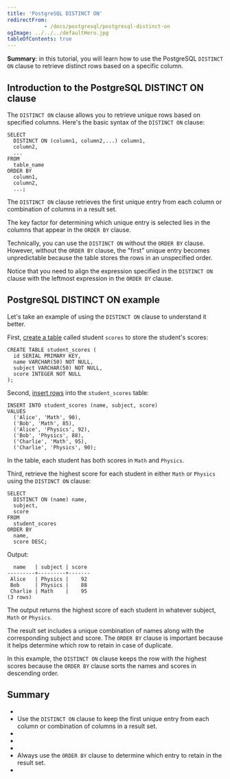 ```yaml
---
title: 'PostgreSQL DISTINCT ON'
redirectFrom: 
            - /docs/postgresql/postgresql-distinct-on
ogImage: ../../../defaultHero.jpg
tableOfContents: true
---
```



**Summary**: in this tutorial, you will learn how to use the PostgreSQL `DISTINCT ON` clause to retrieve distinct rows based on a specific column.





## Introduction to the PostgreSQL DISTINCT ON clause





The `DISTINCT ON` clause allows you to retrieve unique rows based on specified columns. Here's the basic syntax of the `DISTINCT ON` clause:





```
SELECT
  DISTINCT ON (column1, column2,...) column1,
  column2,
  ...
FROM
  table_name
ORDER BY
  column1,
  column2,
  ...;
```





The `DISTINCT ON` clause retrieves the first unique entry from each column or combination of columns in a result set.





The key factor for determining which unique entry is selected lies in the columns that appear in the `ORDER BY` clause.





Technically, you can use the `DISTINCT ON` without the `ORDER BY` clause. However, without the `ORDER BY` clause, the "first" unique entry becomes unpredictable because the table stores the rows in an unspecified order.





Notice that you need to align the expression specified in the `DISTINCT ON` clause with the leftmost expression in the `ORDER BY` clause.





## PostgreSQL DISTINCT ON example





Let's take an example of using the `DISTINCT ON` clause to understand it better.





First, [create a table](/docs/postgresql/postgresql-create-table) called student `scores` to store the student's scores:





```
CREATE TABLE student_scores (
  id SERIAL PRIMARY KEY,
  name VARCHAR(50) NOT NULL,
  subject VARCHAR(50) NOT NULL,
  score INTEGER NOT NULL
);
```





Second, [insert rows](/docs/postgresql/postgresql-insert-multiple-rows) into the `student_scores` table:





```
INSERT INTO student_scores (name, subject, score)
VALUES
  ('Alice', 'Math', 90),
  ('Bob', 'Math', 85),
  ('Alice', 'Physics', 92),
  ('Bob', 'Physics', 88),
  ('Charlie', 'Math', 95),
  ('Charlie', 'Physics', 90);
```





In the table, each student has both scores in `Math` and `Physics`.





Third, retrieve the highest score for each student in either `Math` or `Physics` using the `DISTINCT ON` clause:





```
SELECT
  DISTINCT ON (name) name,
  subject,
  score
FROM
  student_scores
ORDER BY
  name,
  score DESC;
```





Output:





```
  name   | subject | score
---------+---------+-------
 Alice   | Physics |    92
 Bob     | Physics |    88
 Charlie | Math    |    95
(3 rows)
```





The output returns the highest score of each student in whatever subject, `Math` or `Physics`.





The result set includes a unique combination of names along with the corresponding subject and score. The `ORDER BY` clause is important because it helps determine which row to retain in case of duplicate.





In this example, the `DISTINCT ON` clause keeps the row with the highest scores because the `ORDER BY` clause sorts the names and scores in descending order.





## Summary





- 
- Use the `DISTINCT ON` clause to keep the first unique entry from each column or combination of columns in a result set.
- 
-
- 
- Always use the `ORDER BY` clause to determine which entry to retain in the result set.
- 


